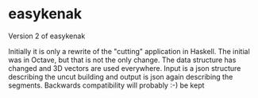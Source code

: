 # easykenak
Version 2 of easykenak

Initially it is only a rewrite of the "cutting" application in Haskell. The initial was in Octave, but that is not the only change.
The data structure has changed and 3D vectors are used everywhere.
Input is a json structure describing the uncut building and output is json again describing the segments. Backwards compatibility will probably :-) be kept

